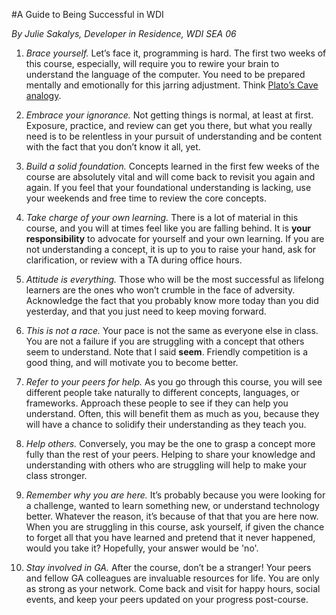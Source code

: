 #A Guide to Being Successful in WDI

*By Julie Sakalys, Developer in Residence, WDI SEA 06*

1. *Brace yourself.* Let’s face it, programming is hard. The first two weeks of this course, especially, will require you to rewire your brain to understand the language of the computer. You need to be prepared mentally and emotionally for this jarring adjustment. Think [Plato’s Cave analogy](https://en.wikipedia.org/wiki/Allegory_of_the_Cave).

2. *Embrace your ignorance.* Not getting things is normal, at least at first. Exposure, practice, and review can get you there, but what you really need is to be relentless in your pursuit of understanding and be content with the fact that you don’t know it all, yet.

3. *Build a solid foundation.* Concepts learned in the first few weeks of the course are absolutely vital and will come back to revisit you again and again. If you feel that your foundational understanding is lacking, use your weekends and free time to review the core concepts.

4. *Take charge of your own learning.* There is a lot of material in this course, and you will at times feel like you are falling behind. It is **your responsibility** to advocate for yourself and your own learning. If you are not understanding a concept, it is up to you to raise your hand, ask for clarification, or review with a TA during office hours.

5. *Attitude is everything.* Those who will be the most successful as lifelong learners are the ones who won’t crumble in the face of adversity. Acknowledge the fact that you probably know more today than you did yesterday, and that you just need to keep moving forward.

6. *This is not a race.* Your pace is not the same as everyone else in class. You are not a failure if you are struggling with a concept that others seem to understand. Note that I said **seem**. Friendly competition is a good thing, and will motivate you to become better.

7. *Refer to your peers for help.* As you go through this course, you will see different people take naturally to different concepts, languages, or frameworks. Approach these people to see if they can help you understand. Often, this will benefit them as much as you, because they will have a chance to solidify their understanding as they teach you.

8. *Help others.* Conversely, you may be the one to grasp a concept more fully than the rest of your peers. Helping to share your knowledge and understanding with others who are struggling will help to make your class stronger.

9. *Remember why you are here.* It’s probably because you were looking for a challenge, wanted to learn something new, or understand technology better. Whatever the reason, it’s because of that that you are here now. When you are struggling in this course, ask yourself, if given the chance to forget all that you have learned and pretend that it never happened, would you take it? Hopefully, your answer would be 'no'.

10. *Stay involved in GA.* After the course, don’t be a stranger! Your peers and fellow GA colleagues are invaluable resources for life. You are only as strong as your network. Come back and visit for happy hours, social events, and keep your peers updated on your progress post-course.
